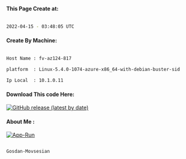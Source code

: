 
   
#### This Page Create at:

```bash

2022-04-15 - 03:48:05 UTC

```

#### Create By Machine:

```bash

Host Name : fv-az124-817

platform  : Linux-5.4.0-1074-azure-x86_64-with-debian-buster-sid

Ip Local  : 10.1.0.11

```
#### Download This code Here:

[![GitHub release (latest by date)](https://img.shields.io/github/v/release/Gosdan-Movsesian/Gosdan?style=for-the-badge&label=Download)](https://github.com/Gosdan-Movsesian/Gosdan/releases) 

</p> 

#### About Me :

[![App-Run](https://github.com/Gosdan-Movsesian/Gosdan/actions/workflows/App-Run.yml/badge.svg)](https://github.com/Gosdan-Movsesian/Gosdan/actions/workflows/App-Run.yml)

```bash

Gosdan-Movsesian

```

